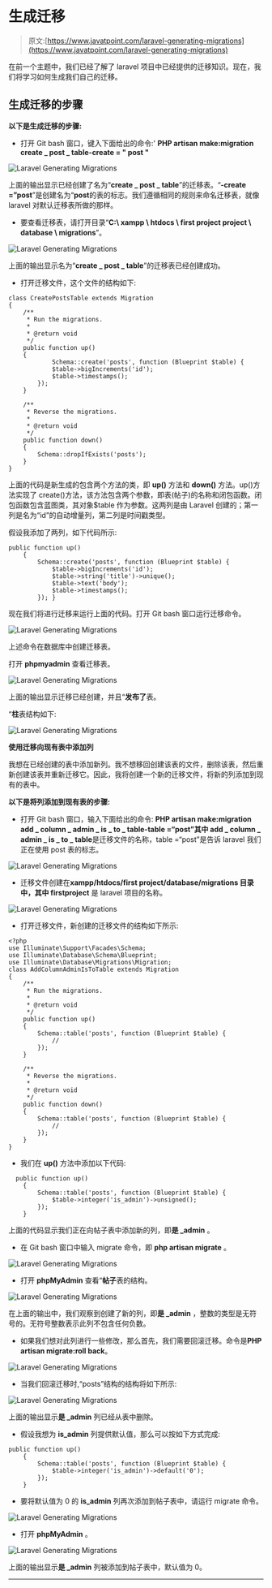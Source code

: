 # 生成迁移

> 原文:[https://www.javatpoint.com/laravel-generating-migrations](https://www.javatpoint.com/laravel-generating-migrations)

在前一个主题中，我们已经了解了 laravel 项目中已经提供的迁移知识。现在，我们将学习如何生成我们自己的迁移。

## 生成迁移的步骤

**以下是生成迁移的步骤:**

*   打开 Git bash 窗口，键入下面给出的命令:'
    **PHP artisan make:migration create _ post _ table-create = " post "**

![Laravel Generating Migrations](../Images/4a2863dbe988f6411e8d3847fcd59b5e.png)

上面的输出显示已经创建了名为“**create _ post _ table**”的迁移表。“**-create =”post**”是创建名为“**post**的表的标志。我们遵循相同的规则来命名迁移表，就像 laravel 对默认迁移表所做的那样。

*   要查看迁移表，请打开目录“**C:\ xampp \ htdocs \ first project project \ database \ migrations**”。

![Laravel Generating Migrations](../Images/787efafc3369b041f56b64e49240777f.png)

上面的输出显示名为“**create _ post _ table**”的迁移表已经创建成功。

*   打开迁移文件，这个文件的结构如下:

```
class CreatePostsTable extends Migration
{
    /**
     * Run the migrations.
     *
     * @return void
     */
    public function up()
    {
            Schema::create('posts', function (Blueprint $table) {
            $table->bigIncrements('id');
            $table->timestamps();
        });
    }

    /**
     * Reverse the migrations.
     *
     * @return void
     */
    public function down()
    {
        Schema::dropIfExists('posts');
    }
}

```

上面的代码是新生成的包含两个方法的类，即 **up()** 方法和 **down()** 方法。up()方法实现了 create()方法，该方法包含两个参数，即表(帖子)的名称和闭包函数。闭包函数包含蓝图类，其对象$table 作为参数。这两列是由 Laravel 创建的；第一列是名为“id”的自动增量列，第二列是时间戳类型。

假设我添加了两列，如下代码所示:

```
public function up()
    {
        Schema::create('posts', function (Blueprint $table) {
            $table->bigIncrements('id');
            $table->string('title')->unique();
            $table->text('body');
            $table->timestamps();
        }); }	

```

现在我们将进行迁移来运行上面的代码。打开 Git bash 窗口运行迁移命令。

![Laravel Generating Migrations](../Images/c8d216e67811e390518eacc608606a22.png)

上述命令在数据库中创建迁移表。

打开 **phpmyadmin** 查看迁移表。

![Laravel Generating Migrations](../Images/20f70dbcb2db69e5b062a9c5c0b11dfe.png)

上面的输出显示迁移已经创建，并且“**发布了**表。

“**柱**表结构如下:

![Laravel Generating Migrations](../Images/fe077db6716dfcf6121f77880f9e5edd.png)

**使用迁移向现有表中添加列**

我想在已经创建的表中添加新列。我不想移回创建该表的文件，删除该表，然后重新创建该表并重新迁移它。因此，我将创建一个新的迁移文件，将新的列添加到现有的表中。

**以下是将列添加到现有表的步骤:**

*   打开 Git bash 窗口，输入下面给出的命令:
    **PHP artisan make:migration add _ column _ admin _ is _ to _ table-table =“post”其中 add _ column _ admin _ is _ to _ table**是迁移文件的名称，table =“post”是告诉 laravel 我们正在使用 post 表的标志。

![Laravel Generating Migrations](../Images/ca4de89614026202829ffff4410fb506.png)

*   迁移文件创建在**xampp/htdocs/first project/database/migrations 目录中，其中 firstproject** 是 laravel 项目的名称。

![Laravel Generating Migrations](../Images/986577f187f8d71fe4741bf3939eee87.png)

*   打开迁移文件，新创建的迁移文件的结构如下所示:

```
<?php
use Illuminate\Support\Facades\Schema;
use Illuminate\Database\Schema\Blueprint;
use Illuminate\Database\Migrations\Migration;
class AddColumnAdminIsToTable extends Migration
{
    /**
     * Run the migrations.
     *
     * @return void
     */
    public function up()
    {
        Schema::table('posts', function (Blueprint $table) {
            //
        });
    }

    /**
     * Reverse the migrations.
     *
     * @return void
     */
    public function down()
    {
        Schema::table('posts', function (Blueprint $table) {
            //
        });
    }
}

```

*   我们在 **up()** 方法中添加以下代码:

```
  public function up()
    {
        Schema::table('posts', function (Blueprint $table) {
            $table->integer('is_admin')->unsigned();
        });
    }

```

上面的代码显示我们正在向帖子表中添加新的列，即**是 _admin** 。

*   在 Git bash 窗口中输入 migrate 命令，即 **php artisan migrate** 。

![Laravel Generating Migrations](../Images/3ebd54238812ba2acc3d5ab70e9ba482.png)

*   打开 **phpMyAdmin** 查看“**帖子**表的结构。

![Laravel Generating Migrations](../Images/d467573af56c30ba5dcabddc5fc471e8.png)

在上面的输出中，我们观察到创建了新的列，即**是 _admin** ，整数的类型是无符号的。无符号整数表示此列不包含任何负数。

*   如果我们想对此列进行一些修改，那么首先，我们需要回滚迁移。命令是**PHP artisan migrate:roll back**。

![Laravel Generating Migrations](../Images/bd190f50084576648749784708a1d1f8.png)

*   当我们回滚迁移时,“posts”结构的结构将如下所示:

![Laravel Generating Migrations](../Images/f4688387a1eeb6841663f52e89c68e3a.png)

上面的输出显示**是 _admin** 列已经从表中删除。

*   假设我想为 **is_admin** 列提供默认值，那么可以按如下方式完成:

```
public function up()
    {
        Schema::table('posts', function (Blueprint $table) {
            $table->integer('is_admin')->default('0');
        });
    }

```

*   要将默认值为 0 的 **is_admin** 列再次添加到帖子表中，请运行 migrate 命令。

![Laravel Generating Migrations](../Images/5c3ff62499eb44892f44f1bcdaadb8a8.png)

*   打开 **phpMyAdmin** 。

![Laravel Generating Migrations](../Images/441b47ba034270727a1cc41a8ad19b19.png)

上面的输出显示**是 _admin** 列被添加到帖子表中，默认值为 0。

* * *